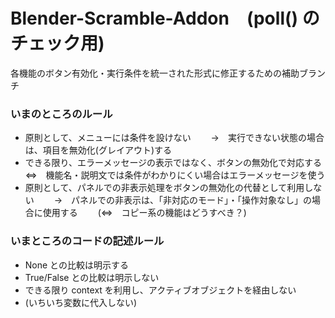 
# Blender-Scramble-Addon　(poll() のチェック用)

各機能のボタン有効化・実行条件を統一された形式に修正するための補助ブランチ
　
　

### いまのところのルール
* 原則として、メニューには条件を設けない　
　→　実行できない状態の場合は、項目を無効化(グレイアウト)する
* できる限り、エラーメッセージの表示ではなく、ボタンの無効化で対応する　
　⇔　機能名・説明文では条件がわかりにくい場合はエラーメッセージを使う
* 原則として、パネルでの非表示処理をボタンの無効化の代替として利用しない　
　→　パネルでの非表示は、「非対応のモード」・「操作対象なし」の場合に使用する　
　(⇔　コピー系の機能はどうすべき？)


### いまところのコードの記述ルール
* None との比較は明示する
* True/False との比較は明示しない　
* できる限り context を利用し、アクティブオブジェクトを経由しない
* (いちいち変数に代入しない)